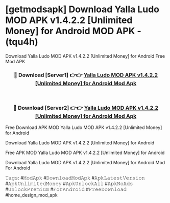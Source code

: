 # [getmodsapk] Download Yalla Ludo MOD APK v1.4.2.2 [Unlimited Money] for Android MOD APK - (tqu4h)
Download Yalla Ludo MOD APK v1.4.2.2 [Unlimited Money] for Android Free Mod APK

<div align="center">
<h3>🔴 Download [Server1] 👉👉 <a href="https://apk-comot.site?title=Yalla_Ludo_MOD_APK_v1.4.2.2_[Unlimited_Money]_for_Android">Yalla Ludo MOD APK v1.4.2.2 [Unlimited Money] for Android Mod Apk</a></h3><br>

<h3>🔴 Download [Server2] 👉👉 <a href="https://apk-comot.site?title=Yalla_Ludo_MOD_APK_v1.4.2.2_[Unlimited_Money]_for_Android">Yalla Ludo MOD APK v1.4.2.2 [Unlimited Money] for Android Mod Apk</a></h3>
</div>


Free Download APK MOD Yalla Ludo MOD APK v1.4.2.2 [Unlimited Money] for Android

Download Yalla Ludo MOD APK v1.4.2.2 [Unlimited Money] for Android 

Free APK MOD Yalla Ludo MOD APK v1.4.2.2 [Unlimited Money] for Android 

Download Yalla Ludo MOD APK v1.4.2.2 [Unlimited Money] for Android Mod For Android

𝚃𝚊𝚐𝚜: #𝙼𝚘𝚍𝙰𝚙𝚔 #𝙳𝚘𝚠𝚗𝚕𝚘𝚊𝚍𝙼𝚘𝚍𝙰𝚙𝚔 #𝙰𝚙𝚔𝙻𝚊𝚝𝚎𝚜𝚝𝚅𝚎𝚛𝚜𝚒𝚘𝚗 #𝙰𝚙𝚔𝚄𝚗𝚕𝚒𝚖𝚒𝚝𝚎𝚍𝙼𝚘𝚗𝚎𝚢 #𝙰𝚙𝚔𝚄𝚗𝚕𝚘𝚌𝚔𝙰𝚕𝚕 #𝙰𝚙𝚔𝙽𝚘𝙰𝚍𝚜 #𝚄𝚗𝚕𝚘𝚌𝚔𝙿𝚛𝚎𝚖𝚒𝚞𝚖 #𝙵𝚘𝚛𝙰𝚗𝚍𝚛𝚘𝚒𝚍 #𝙵𝚛𝚎𝚎𝙳𝚘𝚠𝚗𝚕𝚘𝚊𝚍 #home_design_mod_apk